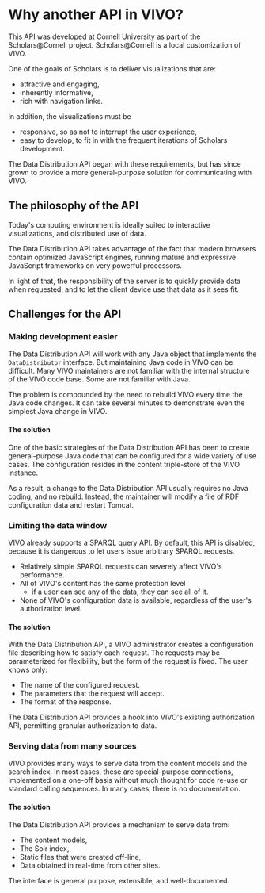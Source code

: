 # Why another API in VIVO?

This API was developed at Cornell University as part of the Scholars@Cornell 
project. Scholars@Cornell is a local customization of VIVO.

One of the goals of Scholars is to deliver visualizations that are:

* attractive and engaging,
* inherently informative,
* rich with navigation links.

In addition, the visualizations must be 

* responsive, so as not to interrupt the user experience,
* easy to develop, to fit in with the frequent iterations of Scholars development.

The Data Distribution API began with these requirements, but has since grown to provide a more general-purpose solution for communicating with VIVO.

## The philosophy of the API
Today's computing environment is ideally suited to interactive visualizations, and distributed use of data.

The Data Distribution API takes advantage of the fact that modern browsers contain optimized JavaScript engines, running mature and expressive JavaScript frameworks on very powerful processors.

In light of that, the responsibility of the server is to quickly provide data when requested, and to let the client device use that data as it sees fit.

## Challenges for the API

### Making development easier

The Data Distribution API will work with any Java object that implements the `DataDistributor` interface. But maintaining Java code in VIVO can be difficult. Many VIVO maintainers are not familiar with the internal structure of the VIVO code base. Some are not familiar with Java.

The problem is compounded by the need to rebuild VIVO every time the Java code changes. It can take several minutes to demonstrate even the simplest Java change in VIVO.

#### The solution

One of the basic strategies of the Data Distribution API has been to create general-purpose Java code that can be configured for a wide variety of use cases. The configuration resides in the content triple-store of the VIVO instance.

As a result, a change to the Data Distribution API usually requires no Java coding, and no rebuild. Instead, the maintainer will modify a file of RDF configuration data and restart Tomcat.

### Limiting the data window

VIVO already supports a SPARQL query API. By default, this API is disabled, 
because it is dangerous to let users issue arbitrary SPARQL requests.

* Relatively simple SPARQL requests can severely affect VIVO's performance.
* All of VIVO's content has the same protection level
	* if a user can see any of the data, they can see all of it.
* None of VIVO's configuration data is available, regardless of the user's authorization level.

#### The solution

With the Data Distribution API, a VIVO administrator creates a configuration file describing how to satisfy each request. 
The requests may be parameterized for flexibility, but the form of the request is fixed. The user knows only:

* The name of the configured request.
* The parameters that the request will accept.
* The format of the response.

The Data Distribution API provides a hook into VIVO's existing authorization API, permitting granular authorization to data.

### Serving data from many sources

VIVO provides many ways to serve data from the content models and the search index. In most cases, these are special-purpose connections, implemented on a one-off basis without much thought for code re-use or standard calling sequences. In many cases, there is no documentation.

#### The solution

The Data Distribution API provides a mechanism to serve data from:

* The content models,
* The Solr index,
* Static files that were created off-line,
* Data obtained in real-time from other sites.

The interface is general purpose, extensible, and well-documented.
